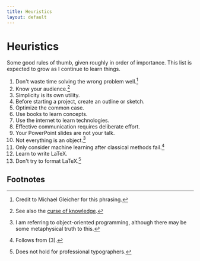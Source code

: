 ```yaml
---
title: Heuristics
layout: default
---
```


# Heuristics

Some good rules of thumb, given roughly in order of importance. This list is expected to grow as I continue to learn things.

1. Don't waste time solving the wrong problem well.[^1]
2. Know your audience.[^2]
3. Simplicity is its own utility.
4. Before starting a project, create an outline or sketch.
5. Optimize the common case.
6. Use books to learn concepts.
7. Use the internet to learn technologies.
8. Effective communication requires deliberate effort.
9. Your PowerPoint slides are not your talk.
10. Not everything is an object.[^3]
11. Only consider machine learning after classical methods fail.[^4]
12. Learn to write LaTeX.
13. Don't try to format LaTeX.[^5]

## Footnotes

[^1]: Credit to Michael Gleicher for this phrasing.
[^2]: See also the [curse of knowledge](https://en.wikipedia.org/wiki/Curse_of_knowledge).
[^3]: I am referring to object-oriented programming, although there may be some metaphysical truth to this.
[^4]: Follows from (3).
[^5]: Does not hold for professional typographers.
